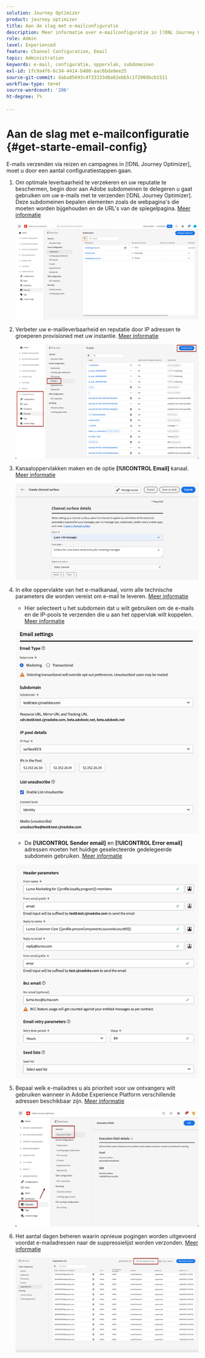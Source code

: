 ```yaml
---
solution: Journey Optimizer
product: journey optimizer
title: Aan de slag met e-mailconfiguratie
description: Meer informatie over e-mailconfiguratie in [!DNL Journey Optimizer]
role: Admin
level: Experienced
feature: Channel Configuration, Email
topic: Administration
keywords: e-mail, configuratie, oppervlak, subdomeinen
exl-id: 1fc9a4f6-6c34-4414-b400-aac6bda9ee25
source-git-commit: daba85693c4733333d6a62ebb5c1f290dbcb1511
workflow-type: tm+mt
source-wordcount: '206'
ht-degree: 7%

---
```


# Aan de slag met e-mailconfiguratie {#get-starte-email-config}

E-mails verzenden via reizen en campagnes in [!DNL Journey Optimizer], moet u door een aantal configuratiestappen gaan.

1. Om optimale leverbaarheid te verzekeren en uw reputatie te beschermen, begin door aan Adobe subdomeinen te delegeren u gaat gebruiken om uw e-mails met te verzenden [!DNL Journey Optimizer]. Deze subdomeinen bepalen elementen zoals de webpagina&#39;s die moeten worden bijgehouden en de URL&#39;s van de spiegelpagina. [Meer informatie](../configuration/about-subdomain-delegation.md)

   ![](../configuration/assets/subdomain-list.png)

1. Verbeter uw e-mailleverbaarheid en reputatie door IP adressen te groeperen provisioned met uw instantie. [Meer informatie](../configuration/ip-pools.md)

   ![](../configuration/assets/ip-pool-create.png)

1. Kanaaloppervlakken maken en de optie **[!UICONTROL Email]** kanaal. [Meer informatie](../configuration/channel-surfaces.md)


   ![](../configuration/assets/preset-general.png)

1. In elke oppervlakte van het e-mailkanaal, vorm alle technische parameters die worden vereist om e-mail te leveren. [Meer informatie](email-settings.md)

   * Hier selecteert u het subdomein dat u wilt gebruiken om de e-mails en de IP-pools te verzenden die u aan het oppervlak wilt koppelen. [Meer informatie](email-settings.md#subdomains-and-ip-pools)

   ![](assets/preset-subdomain-ip-pool.png)

   * De **[!UICONTROL Sender email]** en **[!UICONTROL Error email]** adressen moeten het huidige geselecteerde gedelegeerde subdomein gebruiken. [Meer informatie](email-settings.md#email-header)

   ![](assets/preset-header.png)

1. Bepaal welk e-mailadres u als prioriteit voor uw ontvangers wilt gebruiken wanneer in Adobe Experience Platform verschillende adressen beschikbaar zijn. [Meer informatie](../configuration/primary-email-addresses.md)

   ![](../configuration/assets/primary-address-execution-fields.png)

1. Het aantal dagen beheren waarin opnieuw pogingen worden uitgevoerd voordat e-mailadressen naar de suppressielijst worden verzonden. [Meer informatie](../configuration/manage-suppression-list.md)

   ![](../configuration/assets/suppression-list-edit-retries.png)
